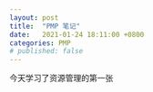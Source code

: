 ```yaml
---
layout: post
title:  "PMP 笔记"
date:   2021-01-24 18:11:00 +0800
categories: PMP
# published: false
---
```


今天学习了资源管理的第一张